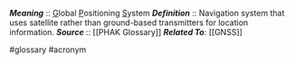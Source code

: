 ***Meaning*** :: <u>G</u>lobal <u>P</u>ositioning <u>S</u>ystem
***Definition***    :: Navigation system that uses satellite rather than ground-based transmitters for location information.
***Source***         :: [[PHAK Glossary]]
***Related To***: [[GNSS]]

#glossary #acronym